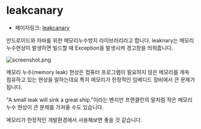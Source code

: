 # leakcanary
- 페이지링크: [leakcanary](https://github.com/square/leakcanary)

안드로이드와 자바를 위한 메모리누수방지 라이브러리라고 합니다.
leaknary는 메모리 누수현상이 발생하면 빌드할 때 Exception을 발생시켜 경고창을 띄워줍니다.

![screenshot.png](https://raw.githubusercontent.com/TeamSEGO/github-trend-kr/master/img/014-02-01.png)



메모리 누수(memory leak) 현상은 컴퓨터 프로그램이 필요하지 않은 메모리를 계쏙 점유하고 있는 현상을 말하는데요 특히 메모리가 한정적인 임베디드 장비에서 큰 문제가 됩니다.

"A small leak will sink a great ship."이라는 벤지만 프랜클린의 말처럼 작은 메모리 누수 현상이 큰 문제를 가져올 수도 있습니다. 

메모리가 한정적인 개발환경에서 사용해보면 좋을 것 같습니다.
